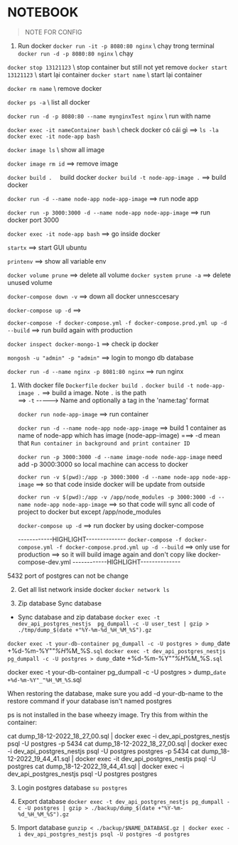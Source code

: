 # NOTEBOOK

> NOTE FOR CONFIG

1. Run docker
`docker run -it -p 8080:80 nginx` \\ chạy trong terminal
`docker run -d -p 8080:80 nginx` \\ chạy 

`docker stop 13121123` \\ stop container but still not yet remove
`docker start 13121123` \\ start lại container
`docker start name` \\ start lại container


`docker rm name` \\ remove docker

`docker ps -a` \\ list all docker


`docker run -d -p 8080:80 --name mynginxTest nginx`  \\ run with name

`docker exec -it nameContainer bash` \\ check docker có cái gì  ==> `ls -la`
`docker exec -it node-app bash`


`docker image ls` \\ show all image

`docker image rm id` ==> remove image

`docker build .  `  build docker
`docker build -t node-app-image .` ==> build docker



`docker run -d --name node-app node-app-image` ==> run node app


`docker run -p 3000:3000 -d --name node-app node-app-image` ==> run docker port 3000


`docker exec -it node-app bash` ==> go inside docker 


`startx` ==> start GUI ubuntu


`printenv` ==> show all variable env

`docker volume prune` ==> delete all volume
`docker system prune -a` ==> delete unused volume


`docker-compose down -v` ==> down all docker unnesccesary


`docker-compose up -d` ==> 

`docker-compose -f docker-compose.yml -f docker-compose.prod.yml up -d --build` ==> run build again with production


`docker inspect docker-mongo-1` ==> check ip docker 



`mongosh -u "admin" -p "admin"` ==> login to mongo db database


`docker run -d --name nginx -p 8081:80 nginx` ==> run nginx 






1. With docker file `Dockerfile`
    `docker build .`
    `docker build -t node-app-image .` ==> build a image. Note `.` is the path  
        ==> `-t` ----->  Name and optionally a tag in the 'name:tag' format


    `docker run node-app-image` ==> run container

    `docker run -d --name node-app node-app-image`  ==> build 1 container as name of node-app which has image (node-app-image)
    ===> -d mean that `Run container in background and print container ID`

    `docker run -p 3000:3000 -d --name image-node node-app-image` need add -p 3000:3000 so local machine can access to docker


    `docker run -v $(pwd):/app -p 3000:3000 -d --name node-app node-app-image`  ==> so that code inside docker will be update 
    from outside 


    `docker run -v $(pwd):/app -v /app/node_modules -p 3000:3000 -d --name node-app node-app-image` ==> so that code will sync all code of project to docker but except /app/node_modules


    `docker-compose up -d` ==> run docker by using docker-compose

    ------------HIGHLIGHT--------------
    `docker-compose -f docker-compose.yml -f docker-compose.prod.yml up -d --build` 
    ==> only use for production  ==> so it will build image again and don't copy like docker-compose-dev.yml
    ------------HIGHLIGHT--------------




5432 port of postgres can not be change



2. Get all list network inside docker  `docker network ls`





3. Zip database
Sync database
- Sync database and zip database
`docker exec -t dev_api_postgres_nestjs  pg_dumpall -c -U user_test | gzip > ./tmp/dump_$(date +"%Y-%m-%d_%H_%M_%S").gz`

`docker exec -t your-db-container pg_dumpall -c -U postgres > dump_`date +%d-%m-%Y"_"%H_%M_%S`.sql`
`docker exec -t dev_api_postgres_nestjs pg_dumpall -c -U postgres > dump_`date +%d-%m-%Y"_"%H_%M_%S`.sql`


docker exec -t your-db-container pg_dumpall -c -U postgres > dump_`date +%d-%m-%Y"_"%H_%M_%S`.sql



When restoring the database, make sure you add -d your-db-name to the restore command if your database isn't named postgres


ps is not installed in the base wheezy image. Try this from within the container:



cat dump_18-12-2022_18_27_00.sql | docker exec -i dev_api_postgres_nestjs psql -U postgres -p 5434
cat dump_18-12-2022_18_27_00.sql | docker exec -i dev_api_postgres_nestjs psql -U postgres postgres -p 5434
cat dump_18-12-2022_19_44_41.sql | docker exec -it dev_api_postgres_nestjs psql -U postgres
cat dump_18-12-2022_19_44_41.sql | docker exec -i dev_api_postgres_nestjs psql -U postgres postgres



3. Login postgres database
`su postgres`

4. Export database
`docker exec -t dev_api_postgres_nestjs pg_dumpall -c -U postgres | gzip > ./backup/dump_$(date +"%Y-%m-%d_%H_%M_%S").gz`

5. Import database
`gunzip < ./backup/$NAME_DATABASE.gz | docker exec -i dev_api_postgres_nestjs psql -U postgres -d postgres`